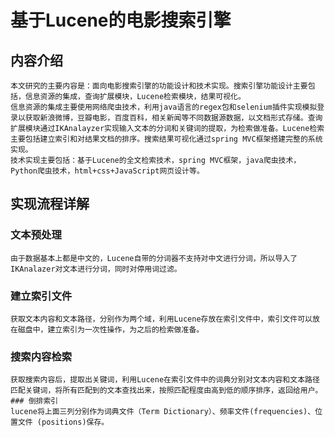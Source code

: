 # 基于Lucene的电影搜索引擎

## 内容介绍
	本文研究的主要内容是：面向电影搜索引擎的功能设计和技术实现。搜索引擎功能设计主要包括，信息资源的集成，查询扩展模块，Lucene检索模块，结果可视化。
	信息资源的集成主要使用网络爬虫技术，利用java语言的regex包和selenium插件实现模拟登录以获取新浪微博，豆瓣电影，百度百科，相关新闻等不同数据源数据，以文档形式存储。查询扩展模块通过IKAnalayzer实现输入文本的分词和关键词的提取，为检索做准备。Lucene检索主要包括建立索引和对结果文档的排序。搜索结果可视化通过spring MVC框架搭建完整的系统实现。
	技术实现主要包括：基于Lucene的全文检索技术，spring MVC框架，java爬虫技术，Python爬虫技术，html+css+JavaScript网页设计等。

## 实现流程详解
### 文本预处理
	由于数据基本上都是中文的，Lucene自带的分词器不支持对中文进行分词，所以导入了IKAnalazer对文本进行分词，同时对停用词过滤。
### 建立索引文件
	获取文本内容和文本路径，分别作为两个域，利用Lucene存放在索引文件中，索引文件可以放在磁盘中，建立索引为一次性操作，为之后的检索做准备。
### 搜索内容检索
	获取搜索内容后，提取出关键词，利用Lucene在索引文件中的词典分别对文本内容和文本路径匹配关键词，将所有匹配到的文本查找出来，按照匹配程度由高到低的顺序排序，返回给用户。
	### 倒排索引
	lucene将上面三列分别作为词典文件（Term Dictionary）、频率文件(frequencies)、位置文件 (positions)保存。